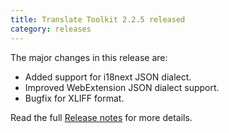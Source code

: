 ```yaml
---
title: Translate Toolkit 2.2.5 released
category: releases
---
```


The major changes in this release are:

- Added support for i18next JSON dialect.
- Improved WebExtension JSON dialect support.
- Bugfix for XLIFF format.


Read the full [Release notes](http://docs.translatehouse.org/projects/translate-toolkit/en/latest/releases/2.2.5.html) for more details.
